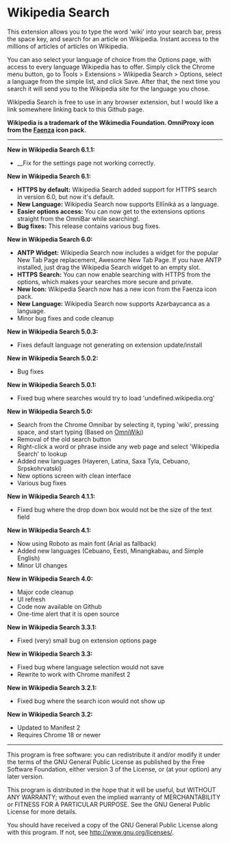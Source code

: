 Wikipedia Search
================
This extension allows you to type the word 'wiki' into your search bar, press the space key, and search for an article on Wikipedia. Instant access to the millions of articles of articles on Wikipedia.

You can aso select your language of choice from the Options page, with access to every language Wikipedia has to offer. Simply click the Chrome menu button, go to Tools > Extensions > Wikipedia Search > Options, select a language from the simple list, and click Save. After that, the next time you search it will send you to the Wikipedia site for the language you chose.

Wikipedia Search is free to use in any browser extension, but I would like a link somewhere linking back to this Github page.

__Wikipedia is a trademark of the Wikimedia Foundation. OmniProxy icon from the [Faenza](http://tiheum.deviantart.com/art/Faenza-Icons-173323228) icon pack.__

---------------------------------------------------------
__New in Wikipedia Search 6.1.1:__
* __Fix for the settings page not working correctly.

__New in Wikipedia Search 6.1:__
* __HTTPS by default:__ Wikipedia Search added support for HTTPS search in version 6.0, but now it's default.
* __New Language:__ Wikipedia Search now supports Ellīniká as a language.
* __Easier options access:__ You can now get to the extensions options straight from the OmniBar while searching!.
* __Bug fixes:__ This release contains various bug fixes.

__New in Wikipedia Search 6.0:__
* __ANTP Widget:__ Wikipedia Search now includes a widget for the popular New Tab Page replacement, Awesome New Tab Page. If you have ANTP installed, just drag the Wikipedia Search widget to an empty slot.
* __HTTPS Search:__ You can now enable searching with HTTPS from the options, which makes your searches more secure and private.
* __New Icon:__ Wikipedia Search now has a new icon from the Faenza icon pack.
* __New Language:__ Wikipedia Search now supports Azərbaycanca as a language.
* Minor bug fixes and code cleanup

__New in Wikipedia Search 5.0.3:__
* Fixes default language not generating on extension update/install

__New in Wikipedia Search 5.0.2:__
* Bug fixes

__New in Wikipedia Search 5.0.1:__
* Fixed bug where searches would try to load 'undefined.wikipedia.org'

__New in Wikipedia Search 5.0:__
* Search from the Chrome Omnibar by selecting it, typing 'wiki', pressing space, and start typing (Based on [OmniWiki](https://github.com/hamczu/OmniWiki))
* Removal of the old search button
* Right-click a word or phrase inside any web page and select 'Wikipedia Search' to lookup
* Added new languages (Hayeren, Latina, Saxa Tyla, Cebuano, Srpskohrvatski)
* New options screen with clean interface
* Various bug fixes

__New in Wikipedia Search 4.1.1:__
* Fixed bug where the drop down box would not be the size of the text field

__New in Wikipedia Search 4.1:__
* Now using Roboto as main font (Arial as fallback)
* Added new languages (Cebuano, Eesti, Minangkabau, and Simple English)
* Minor UI changes

__New in Wikipedia Search 4.0:__
* Major code cleanup
* UI refresh
* Code now available on Github
* One-time alert that it is open source

__New in Wikipedia Search 3.3.1:__
* Fixed (very) small bug on extension options page

__New in Wikipedia Search 3.3:__
* Fixed bug where language selection would not save
* Rewrite to work with Chrome manifest 2

__New in Wikipedia Search 3.2.1:__
* Fixed bug where the search icon would not show up

__New in Wikipedia Search 3.2:__
* Updated to Manifest 2
* Requires Chrome 18 or newer

---------------------------------------------------------

This program is free software: you can redistribute it and/or modify
it under the terms of the GNU General Public License as published by
the Free Software Foundation, either version 3 of the License, or
(at your option) any later version.

This program is distributed in the hope that it will be useful,
but WITHOUT ANY WARRANTY; without even the implied warranty of
MERCHANTABILITY or FITNESS FOR A PARTICULAR PURPOSE.  See the
GNU General Public License for more details.

You should have received a copy of the GNU General Public License
along with this program.  If not, see <http://www.gnu.org/licenses/>.
